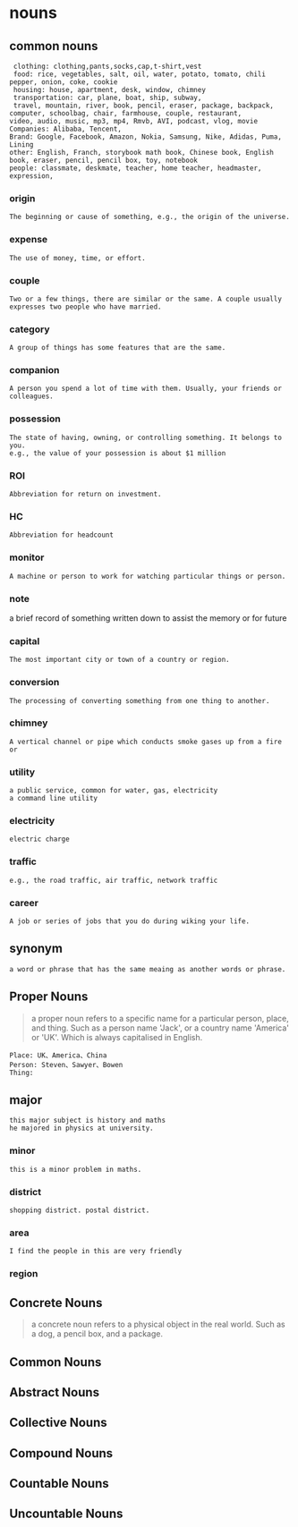 # nouns 

## common nouns
	 clothing: clothing,pants,socks,cap,t-shirt,vest  
	 food: rice, vegetables, salt, oil, water, potato, tomato, chili pepper, onion, coke, cookie
	 housing: house, apartment, desk, window, chimney
	 transportation: car, plane, boat, ship, subway,
	 travel, mountain, river, book, pencil, eraser, package, backpack, computer, schoolbag, chair, farmhouse, couple, restaurant, 
	video, audio, music, mp3, mp4, Rmvb, AVI, podcast, vlog, movie
	Companies: Alibaba, Tencent, 
	Brand: Google, Facebook, Amazon, Nokia, Samsung, Nike, Adidas, Puma, Lining
	other: English, Franch, storybook math book, Chinese book, English book, eraser, pencil, pencil box, toy, notebook
	people: classmate, deskmate, teacher, home teacher, headmaster, 
	expression, 
	  
### origin
	The beginning or cause of something, e.g., the origin of the universe.
### expense
	The use of money, time, or effort.
### couple
	Two or a few things, there are similar or the same. A couple usually expresses two people who have married.
### category  
    A group of things has some features that are the same.
### companion
	A person you spend a lot of time with them. Usually, your friends or colleagues.
###  possession
	The state of having, owning, or controlling something. It belongs to you.
	e.g., the value of your possession is about $1 million
### ROI
	Abbreviation for return on investment.
### HC
	Abbreviation for headcount
### monitor
	A machine or person to work for watching particular things or person.
### note
a brief record of something written down to assist the memory or for future
### capital
	The most important city or town of a country or region.
### conversion
	The processing of converting something from one thing to another.
### chimney
	A vertical channel or pipe which conducts smoke gases up from a fire or
### utility
	a public service, common for water, gas, electricity
	a command line utility
### electricity
	electric charge
### traffic
	e.g., the road traffic, air traffic, network traffic 
### career
	A job or series of jobs that you do during wiking your life.
## synonym
	a word or phrase that has the same meaing as another words or phrase.

## Proper Nouns 
> a proper noun refers to a specific name for a particular person, place, and thing. Such as a person name 'Jack', or a country name 'America' or 'UK'. Which is always capitalised in English.
>

	Place: UK、America、China
	Person: Steven、Sawyer、Bowen
	Thing: 
## major
	this major subject is history and maths
	he majored in physics at university.
### minor
	this is a minor problem in maths.

### district
	shopping district. postal district.
### area
	I find the people in this are very friendly
### region
	
	

## Concrete Nouns 
> a concrete noun refers to a physical object in the real world. Such as a dog, a pencil box, and a package.
	

## Common Nouns

## Abstract Nouns

## Collective Nouns

## Compound Nouns

## Countable Nouns

## Uncountable Nouns






